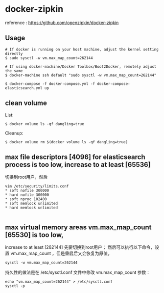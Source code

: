# docker-zipkin
reference :
https://github.com/openzipkin/docker-zipkin


## Usage

```
# If docker is running on your host machine, adjust the kernel setting directly
$ sudo sysctl -w vm.max_map_count=262144

# If using docker-machine/Docker Toolbox/Boot2Docker, remotely adjust the same
$ docker-machine ssh default "sudo sysctl -w vm.max_map_count=262144"

$ docker-compose -f docker-compose.yml -f docker-compose-elasticsearch.yml up
```

## clean volume 
List:
```
$ docker volume ls -qf dangling=true
```

Cleanup:
```
$ docker volume rm $(docker volume ls -qf dangling=true)
```


## max file descriptors [4096] for elasticsearch process is too low, increase to at least [65536]
切换到root用户，然后
```
vim /etc/security/limits.conf
* soft nofile 300000
* hard nofile 300000
* soft nproc 102400
* soft memlock unlimited
* hard memlock unlimited
 
```



## max virtual memory areas vm.max_map_count [65530] is too low, 

increase to at least [262144]
先要切换到root用户；
然后可以执行以下命令，设置 vm.max_map_count ，但是重启后又会恢复为原值。

```
sysctl -w vm.max_map_count=262144
```

持久性的做法是在 /etc/sysctl.conf 文件中修改 vm.max_map_count 参数：
```
echo "vm.max_map_count=262144" > /etc/sysctl.conf
sysctl -p
```